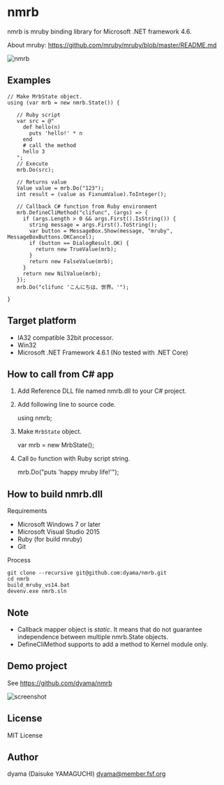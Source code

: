 # nmrb
nmrb is mruby binding library for Microsoft .NET framework 4.6.

About mruby: https://github.com/mruby/mruby/blob/master/README.md

![nmrb](http://dyama.org/wp-content/uploads/2016/11/nmrb.png)

## Examples

    // Make MrbState object.
    using (var mrb = new nmrb.State()) {
    
       // Ruby script
       var src = @"
         def hello(n)
           puts 'hello!' * n
         end
         # call the method
         hello 3
       ";
       // Execute
       mrb.Do(src);
    
       // Returns value
       Value value = mrb.Do("123");
       int result = (value as FixnumValue).ToInteger();
       
       // Callback C# function from Ruby environment
       mrb.DefineCliMethod("clifunc", (args) => {
         if (args.Length > 0 && args.First().IsString()) {
           string message = args.First().ToString();
           var button = MessageBox.Show(message, "mruby", MessageBoxButtons.OKCancel);
           if (button == DialogResult.OK) {
             return new TrueValue(mrb);
           }
           return new FalseValue(mrb);
         }
         return new NilValue(mrb);
       });
       mrb.Do("clifunc 'こんにちは、世界。'");
       
    }

## Target platform

* IA32 compatible 32bit processor.
* Win32
* Microsoft .NET Framework 4.6.1 (No tested with .NET Core)

## How to call from C# app

1. Add Reference DLL file named nmrb.dll to your C# project.
2. Add following line to source code.

    using nmrb;
    
3. Make `MrbState` object.

    var mrb = new MrbState();
    
4. Call `Do` function with Ruby script string.

    mrb.Do("puts 'happy mruby life!'");
    
## How to build nmrb.dll

Requirements

* Microsoft Windows 7 or later
* Microsoft Visual Studio 2015
* Ruby (for build mruby)
* Git

Process

    git clone --recursive git@github.com:dyama/nmrb.git
    cd nmrb
    build_mruby_vs14.bat
    devenv.exe nmrb.sln

## Note

* Callback mapper object is *static*. It means that do not guarantee independence between multiple nmrb.State objects.
* DefineCliMethod supports to add a method to Kernel module only.

## Demo project

See https://github.com/dyama/nmrb

![screenshot](https://pbs.twimg.com/media/CzEPSdVUQAYUG1-.jpg)

## License

MIT License

## Author

dyama (Daisuke YAMAGUCHI) dyama@member.fsf.org

    
